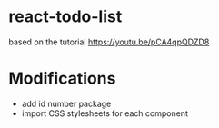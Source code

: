 # react-todo-list
based on the tutorial https://youtu.be/pCA4qpQDZD8

# Modifications
- add id number package
- import CSS stylesheets for each component
